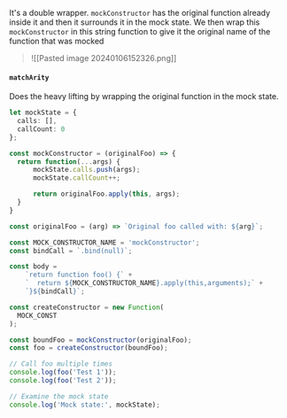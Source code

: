 It's a double wrapper. `mockConstructor` has the original function already inside it and then it surrounds it in the mock state. We then wrap this `mockConstructor` in this string function to give it the original name of the function that was mocked

>![[Pasted image 20240106152326.png]]

#### `matchArity`
Does the heavy lifting by wrapping the original function in the mock state.

```ts
let mockState = {
  calls: [],
  callCount: 0
};

const mockConstructor = (originalFoo) => {
  return function(...args) {
      mockState.calls.push(args);
      mockState.callCount++;

      return originalFoo.apply(this, args);
  }
}

const originalFoo = (arg) => `Original foo called with: ${arg}`;

const MOCK_CONSTRUCTOR_NAME = 'mockConstructor';
const bindCall = `.bind(null)`;

const body = 
    `return function foo() {` + 
    `  return ${MOCK_CONSTRUCTOR_NAME}.apply(this,arguments);` +
    `}${bindCall}`;

const createConstructor = new Function(
  MOCK_CONST
);

const boundFoo = mockConstructor(originalFoo);
const foo = createConstructor(boundFoo);

// Call foo multiple times
console.log(foo('Test 1'));
console.log(foo('Test 2'));

// Examine the mock state
console.log('Mock state:', mockState);

```